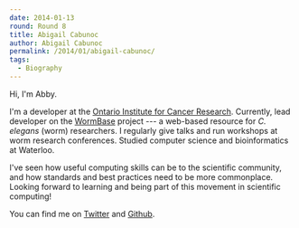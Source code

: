 ```yaml
---
date: 2014-01-13
round: Round 8
title: Abigail Cabunoc
author: Abigail Cabunoc
permalink: /2014/01/abigail-cabunoc/
tags:
  - Biography
---
```

Hi, I'm Abby.

I'm a developer at the [Ontario Institute for Cancer Research][1]. Currently, lead developer on the [WormBase][2] project --- a web-based resource for *C. elegans* (worm) researchers. I regularly give talks and run workshops at worm research conferences. Studied computer science and bioinformatics at Waterloo.

I've seen how useful computing skills can be to the scientific community, and how standards and best practices need to be more commonplace. Looking forward to learning and being part of this movement in scientific computing!

You can find me on [Twitter][3] and [Github][4].

 [1]: http://oicr.on.ca/
 [2]: http://www.wormbase.org/
 [3]: https://twitter.com/abbycabs
 [4]: https://github.com/acabunoc
